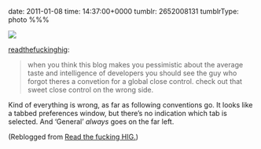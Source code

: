 date: 2011-01-08
time: 14:37:00+0000
tumblr: 2652008131
tumblrType: photo
%%%

![](tumblr_lemgnjzw4H1qg62t3o1_1280.png)

<p><a href="http://readthefuckinghig.tumblr.com/post/2651530636/when-you-think-this-blog-makes-you-pessimistic" class="tumblr_blog">readthefuckinghig</a>:</p>

<blockquote><p>when you think this blog makes you pessimistic about the average taste and intelligence of developers you should see the guy who forgot theres a convetion for a global close control. check out that sweet close control on the wrong side.</p></blockquote>

Kind of everything is wrong, as far as following conventions go. It looks like a tabbed preferences window, but there’s no indication which tab is selected. And ‘General’ *always* goes on the far left. 

(Reblogged from [Read the fucking HIG.](https://readthefuckinghig-blog.tumblr.com/post/2651530636/when-you-think-this-blog-makes-you-pessimistic))
